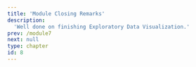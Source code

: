 ```yaml
---
title: 'Module Closing Remarks'
description:
  'Well done on finishing Exploratory Data Visualization.'
prev: /module7
next: null
type: chapter
id: 8
---
```


<exercise id="0" title="Congratulations!" type="slides, video">

<slides source="module8/module8_00" shot="0" start="13:43" end="15:26">
</slides>

</exercise> 